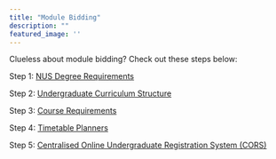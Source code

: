 ```yaml
---
title: "Module Bidding"
description: ""
featured_image: ''
---
```


Clueless about module bidding? Check out these steps below:

Step 1: [NUS Degree Requirements](/tutorials/module-bidding/step-1)

Step 2: [Undergraduate Curriculum Structure](/tutorials/module-bidding/step-2)

Step 3: [Course Requirements](/tutorials/module-bidding/step-3)

Step 4: [Timetable Planners](/tutorials/module-bidding/step-4)

Step 5: [Centralised Online Undergraduate Registration System (CORS)](/tutorials/module-bidding-step-5)